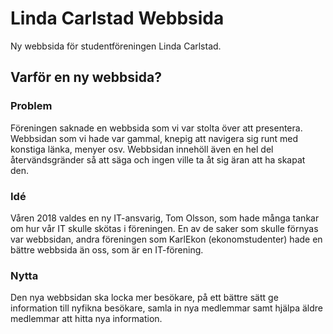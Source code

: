 # Linda Carlstad Webbsida 
Ny webbsida för studentföreningen Linda Carlstad.

## Varför en ny webbsida?

### Problem
Föreningen saknade en webbsida som vi var stolta över att presentera. Webbsidan som vi hade var gammal, knepig att navigera sig runt med konstiga länka, menyer osv. Webbsidan innehöll även en hel del återvändsgränder så att säga och ingen ville ta åt sig äran att ha skapat den. 

### Idé
Våren 2018 valdes en ny IT-ansvarig, Tom Olsson, som hade många tankar om hur vår IT skulle skötas i föreningen. En av de saker som skulle förnyas var webbsidan, andra föreningen som KarlEkon (ekonomstudenter) hade en bättre webbsida än oss, som är en IT-förening. 

### Nytta
Den nya webbsidan ska locka mer besökare, på ett bättre sätt ge information till nyfikna besökare, samla in nya medlemmar samt hjälpa äldre medlemmar att hitta nya information. 
